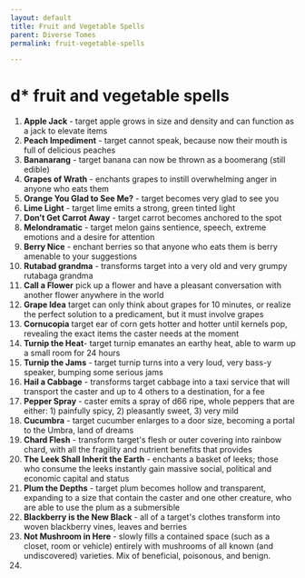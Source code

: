 ```yaml
---
layout: default
title: Fruit and Vegetable Spells
parent: Diverse Tomes
permalink: fruit-vegetable-spells

---
```


# d* fruit and vegetable spells

1. **Apple Jack** - target apple grows in size and density and can function as a jack to elevate items
2. **Peach Impediment** - target cannot speak, because now their mouth is full of delicious peaches
3. **Bananarang** - target banana can now be thrown as a boomerang (still edible)
4. **Grapes of Wrath** - enchants grapes to instill overwhelming anger in anyone who eats them
5. **Orange You Glad to See Me?** - target becomes very glad to see you
6. **Lime Light** - target lime emits a strong, green tinted light
7. **Don’t Get Carrot Away** - target carrot becomes anchored to the spot
8. **Melondramatic** - target melon gains sentience, speech, extreme emotions and a desire for attention
9. **Berry Nice** - enchant berries so that anyone who eats them is berry amenable to your suggestions
10. **Rutabad grandma** - transforms target into a very old and very grumpy rutabaga grandma
11. **Call a Flower** pick up a flower and have a pleasant conversation with another flower anywhere in the world 
12. **Grape Idea** target can only think about grapes for 10 minutes, or realize the perfect solution to a predicament, but it must involve grapes
13. **Cornucopia** target ear of corn gets hotter and hotter until kernels pop, revealing the exact items the caster needs at the moment
14. **Turnip the Heat**- target turnip emanates an  earthy heat, able to warm up a small room for 24 hours
15. **Turnip the Jams** - target turnip turns into a very loud, very bass-y speaker, bumping some serious jams
16. **Hail a Cabbage** - transforms target cabbage into a taxi service that will transport the caster and up to 4 others to a destination, for a fee
17. **Pepper Spray** - caster emits a spray of d66 ripe, whole peppers that are either: 1) painfully spicy, 2) pleasantly sweet, 3) very mild 
18. **Cucumbra** - target cucumber enlarges to a door size, becoming a portal to the Umbra, land of dreams
19.  **Chard Flesh** - transform target's flesh or outer covering into rainbow chard, with all the fragility and nutrient benefits that provides
19.  **The Leek Shall Inherit the Earth** - enchants a basket of leeks; those who consume the leeks instantly gain massive social, political and economic capital and status
19.  **Plum the Depths** - target plum becomes hollow and transparent, expanding to a size that contain the caster and one other creature, who are able to use the plum as a submersible 
19.  **Blackberry is the New Black** - all of a target's clothes transform into woven blackberry vines, leaves and berries
19.  **Not Mushroom in Here** - slowly fills a contained space (such as a closet, room or vehicle) entirely with mushrooms of all known (and undiscovered) varieties. Mix of beneficial, poisonous, and benign.
19.   